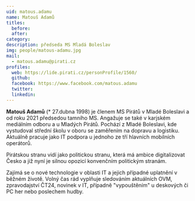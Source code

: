 ```yaml
---
uid: matous.adamu
name: Matouš Adamů
titles:
  before: 
  after: 
category:
description: předseda MS Mladá Boleslav
img: people/matous-adamu.jpg
mail: 
  - matous.adamu@pirati.cz
profiles:
  web: https://lide.pirati.cz/personProfile/1560/
  github:
  facebook: https://www.facebook.com/matous.adamu
  twitter:
  linkedin:
---
```



**Matouš Adamů** (* 27.dubna 1998) je členem MS Pirátů v Mladé Boleslavi a od roku 2021 předsedou tamního MS. Angažuje se také v karjském mediálním odboru a u Mladých Pirátů. Pochází z Mladé Boleslavi, kde vystudoval střední školu v oboru se zaměřením na dopravu a logistiku. Aktuálně pracuje jako IT podpora u jednoho ze tří hlavních mobilních operátorů.

Pirátskou stranu vidí jako politickou stranu, která má ambice digitalizovat Česko a již nyní je silnou opozicí konvenčním politickým stranám.

Zajímá se o nové technologie v oblasti IT a jejich případné uplatnění v běžném životě. Volný čas rád vyplňuje sledováním aktuálních OVM, zpravodajství ČT24, novinek v IT, případně "vypouštěním" u deskových či PC her nebo poslechem hudby.

